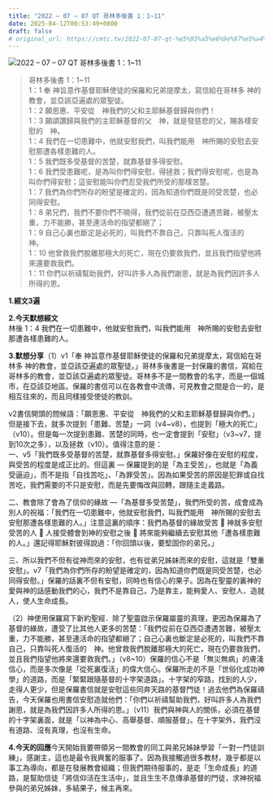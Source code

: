 ```yaml
---
title: "2022 – 07 – 07 QT 哥林多後書 1：1~11"
date: 2025-04-12T00:53:49+0800
draft: false
# original_url: https://cmtc.tw/2022-07-07-qt-%e5%93%a5%e6%9e%97%e5%a4%9a%e5%be%8c%e6%9b%b8-1%ef%bc%9a111
---
```


![2022 – 07 – 07 QT 哥林多後書 1：1\~11](/images/qt.jpg  "2022 – 07 – 07 QT 哥林多後書 1：1\~11")

> 哥林多後書 1：1\~11  
> 1：1 奉 神旨意作基督耶穌使徒的保羅和兄弟提摩太，寫信給在哥林多 神的教會，並亞該亞遍處的眾聖徒。  
> 1：2 願恩惠、平安從　神我們的父和主耶穌基督歸與你們！  
> 1：3 願頌讚歸與我們的主耶穌基督的父　神，就是發慈悲的父，賜各樣安慰的　神。  
> 1：4 我們在一切患難中，他就安慰我們，叫我們能用　神所賜的安慰去安慰那遭各樣患難的人。  
> 1：5 我們既多受基督的苦楚，就靠基督多得安慰。  
> 1：6 我們受患難呢，是為叫你們得安慰，得拯救；我們得安慰呢，也是為叫你們得安慰；這安慰能叫你們忍受我們所受的那樣苦楚。  
> 1：7 我們為你們所存的盼望是確定的，因為知道你們既是同受苦楚，也必同得安慰。  
> 1：8 弟兄們，我們不要你們不曉得，我們從前在亞西亞遭遇苦難，被壓太重，力不能勝，甚至連活命的指望都絕了；  
> 1：9 自己心裏也斷定是必死的，叫我們不靠自己，只靠叫死人復活的　神。  
> 1：10 他曾救我們脫離那極大的死亡，現在仍要救我們，並且我們指望他將來還要救我們。  
> 1：11 你們以祈禱幫助我們，好叫許多人為我們謝恩，就是為我們因許多人所得的恩。

**1.經文3遍**

**2.今天默想經文**  
林後 1：4 我們在一切患難中，他就安慰我們，叫我們能用　神所賜的安慰去安慰那遭各樣患難的人。

**3.默想分享**（1）v1「奉 神旨意作基督耶穌使徒的保羅和兄弟提摩太，寫信給在哥林多 神的教會，並亞該亞遍處的眾聖徒。」哥林多後書是一封保羅的書信，寫給在哥林多的教會，並亞該亞遍處的眾聖徒。哥林多不是一間教會的名字，而是一個城市，在亞該亞地區。保羅的書信可以在各教會中流傳，可見教會之間是合一的，是相互往來的，而且同樣接受使徒的教訓。

v2書信開頭的問候語：「願恩惠、平安從　神我們的父和主耶穌基督歸與你們。」但是接下去，就多次提到「患難、苦楚」一詞（v4~v8），也提到「極大的死亡」（v10）。但是每一次提到患難、苦楚的同時，也一定會提到「安慰」（v3~v7，提到10次之多），以及拯救（v10）。值得注意的是：  
一、v5「我們既多受基督的苦楚，就靠基督多得安慰。」保羅好像在安慰的程度，與受苦的程度是成正比的。但這裏 — 保羅提到的是「為主受苦」，也就是「為義受逼迫」，而不是指「自找苦吃」、「為罪受苦」。因為如果受苦的原因是犯罪或自找苦吃，我們需要的不只是安慰，而是先要悔改與回轉，跟隨主走義路。

二、教會除了會為了信仰的緣故 —「為基督多受苦楚」，我們所受的苦，成會成為別人的祝福：「我們在一切患難中，他就安慰我們，叫我們能用　神所賜的安慰去安慰那遭各樣患難的人。」注意這裏的順序：我們為基督的緣故受苦  神就多安慰受苦的人  人接受體會到神的安慰之後  將來能夠繼續去安慰其他「遭各樣患難的人。」還記得耶穌對彼得說過：「你回頭以後，要堅固你的弟兄。」

三、所以我們不但有從神而來的安慰，也有從弟兄姊妹而來的安慰，這就是「雙重安慰」。v7「我們為你們所存的盼望是確定的，因為知道你們既是同受苦楚，也必同得安慰。」保羅的話裏不但有安慰，同時也有信心的果子。因為在聖靈的裏神的愛與神的話感動我們的心，我們不是靠自己，乃是靠主，能夠愛人、安慰人、造就人，使人生命成長。

（2）神使用保羅寫下新約聖經．除了聖靈啟示保羅屬靈的真理，更因為保羅為了基督的緣故，遭受了比其他人更多的苦楚：「我們從前在亞西亞遭遇苦難，被壓太重，力不能勝，甚至連活命的指望都絕了；自己心裏也斷定是必死的，叫我們不靠自己，只靠叫死人復活的　神。他曾救我們脫離那極大的死亡，現在仍要救我們，並且我們指望他將來還要救我們。」（v8\~10）保羅的信心不是「無災無病」的膚淺信心，而是多次像是「從死裏復活」的偉大信心。保羅所走的不是「世俗化成功神學」的道路，而是「緊緊跟隨基督的十字架道路」。十字架的窄路，找到的人少，走得人更少，但是保羅書信就是安慰這些同奔天路的基督門徒！過去他們為保羅禱告，今天保羅也用書信安慰造就他們：「你們以祈禱幫助我們，好叫許多人為我們謝恩，就是為我們因許多人所得的恩。」（v11）我們與神與人的關係，必須在基督的十字架裏面，就是「以神為中心、高舉基督、順服基督」。在十字架外，我們沒有道路、沒有真理，也沒有生命。

**4.今天的回應**今天開始我要帶領另一間教會的同工與弟兄姊妹學習「一對一門徒訓練」，感謝主，這也是最令我興奮的服事了。因為我接觸過很多教材，幾乎都是以事工為導向，都是在發展教會組織；但我們期待服事的，是走「生命成長」的道路，是幫助信徒「將信仰活在生活中」，並且生生不息傳承基督的門徒，求神祝福參與的弟兄姊妹，多結果子，候主再來。